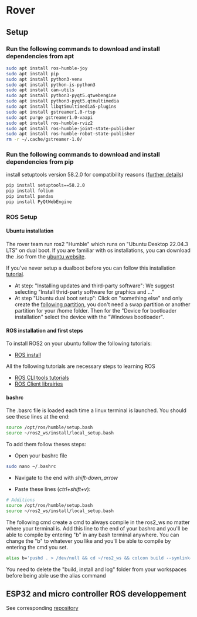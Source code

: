 # Rover

## Setup

### Run the following commands to download and install dependencies from apt

```bash
sudo apt install ros-humble-joy
sudo apt install pip
sudo apt install python3-venv
sudo apt install python-is-python3
sudo apt install can-utils
sudo apt install python3-pyqt5.qtwebengine
sudo apt install python3-pyqt5.qtmultimedia
sudo apt install libqt5multimedia5-plugins
sudo apt install gstreamer1.0-rtsp
sudo apt purge gstreamer1.0-vaapi 
sudo apt install ros-humble-rviz2
sudo apt install ros-humble-joint-state-publisher
sudo apt install ros-humble-robot-state-publisher
rm -r ~/.cache/gstreamer-1.0/
```

### Run the following commands to download and install dependencies from pip

install setuptools version 58.2.0 for compatibility reasons ([further details](https://answers.ros.org/question/396439/setuptoolsdeprecationwarning-setuppy-install-is-deprecated-use-build-and-pip-and-other-standards-based-tools/))

```bash
pip install setuptools==58.2.0
pip install folium
pip install pandas
pip install PyQtWebEngine
```

### ROS Setup

#### Ubuntu installation

The rover team run ros2 "Humble" which runs on "Ubuntu Desktop 22.04.3 LTS" on dual boot. If you are familiar with os installations, you can download the .iso from the [ubuntu website](https://ubuntu.com/download/desktop).

If you've never setup a dualboot before you can follow this installation [tutorial](https://medium.com/linuxforeveryone/how-to-install-ubuntu-20-04-and-dual-boot-alongside-windows-10-323a85271a73).

- At step: "Installing updates and third-party software":
We suggest selecting "Install thrid-party software for graphics and ..."
- At step "Ubuntu dual boot setup": Click on "something else" and only create the [following partition](https://miro.medium.com/v2/resize:fit:720/format:webp/1*NHz494_x-btfTl4tnm0Muw.png), you don't need a swap partition or another partition for your /home folder. Then for the "Device for bootloader installation" select the device with the "Windows bootloader".

#### ROS installation and first steps

To install ROS2 on your ubuntu follow the following tutorials:

- [ROS install](https://docs.ros.org/en/humble/Installation/Ubuntu-Install-Debians.html)

All the following tutorials are necessary steps to learning ROS

- [ROS CLI tools tutorials](https://docs.ros.org/en/humble/Tutorials/Beginner-CLI-Tools.html)
- [ROS Client librairies](https://docs.ros.org/en/humble/Tutorials/Beginner-Client-Libraries.html)

#### bashrc

The .basrc file is loaded each time a linux terminal is launched. You should see these lines at the end:

```bash
source /opt/ros/humble/setup.bash
source ~/ros2_ws/install/local_setup.bash
```

To add them follow theses steps:

- Open your bashrc file

```bash
sudo nano ~/.bashrc
```

- Navigate to the end with *shift-down_arrow*

- Paste these lines (*ctrl+shift+v*):

```bash
# Additions
source /opt/ros/humble/setup.bash
source ~/ros2_ws/install/local_setup.bash
```

The following cmd create a cmd to always compile in the ros2_ws no matter where your terminal is. Add this line to the end of your bashrc and you'll be able to compile by entering "b" in any bash terminal anywhere.
You can change the "b" to whatever you like and you'll be able to compile by entering the cmd you set.

```bash
alias b='pushd . > /dev/null && cd ~/ros2_ws && colcon build --symlink-install && popd > /dev/null'
```

You need to delete the "build, install and log" folder from your workspaces before being able use the alias command

## ESP32 and micro controller ROS developpement

See corresponding [repository](https://github.com/robotique-udes/rover_micro)
